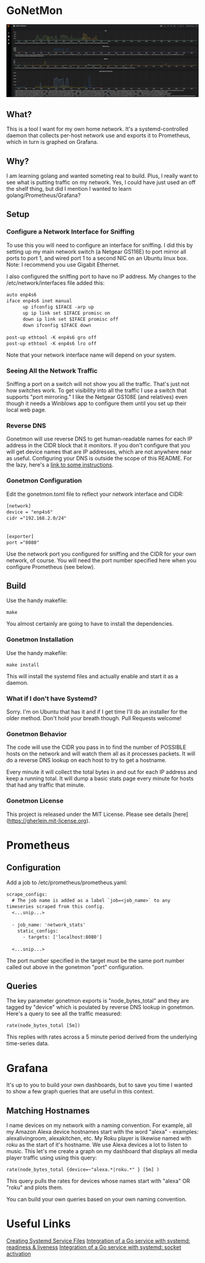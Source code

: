 # GoNetMon

![Grafana Image](/images/grafana.png)

## What?

This is a tool I want for my own home network.  It's a systemd-controlled daemon that collects per-host network use and exports it to Prometheus, which in turn is graphed on Grafana.

## Why?

I am learning golang and wanted someting real to build.  Plus, I
really want to see what is putting traffic on my network.  Yes, I
could have just used an off the shelf thing, but did I mention I
wanted to learn golang/Prometheus/Grafana?

## Setup

### Configure a Network Interface for Sniffing

To use this you will need to configure an interface for sniffing.  I
did this by setting up my main network switch (a Netgear GS116E) to
port mirror all ports to port 1, and wired port 1 to a second NIC on
an Ubuntu linux box.  Note:  I recommend you use Gigabit Ethernet.

I also configured the sniffing port to have no IP address.  My changes
to the /etc/network/interfaces file added this:

```
auto enp4s6
iface enp4s6 inet manual
      up ifconfig $IFACE -arp up
      up ip link set $IFACE promisc on
      down ip link set $IFACE promisc off
      down ifconfig $IFACE down

post-up ethtool -K enp4s6 gro off
post-up ethtool -K enp4s6 lro off
```

Note that your network interface name will depend on your system.

### Seeing All the Network Traffic

Sniffing a port on a switch will not show you all the traffic.  That's just not how switches work.  To get visibility into all the traffic I use a switch that supports "port mirroring."  I like the Netgear GS108E (and relatives) even though it needs a Winblows app to configure them until you set up their local web page.

### Reverse DNS

Gonetmon will use reverse DNS to get human-readable names for each IP address in the CIDR block that it monitors.  If you don't configure that you will get device names that are IP addresses, which are not anywhere near as useful.  Configuring your DNS is outside the scope of this README.  For the lazy, here's a [link to some instructions](https://www.tecmint.com/install-dhcp-server-in-ubuntu-debian/).


### Gonetmon Configuration

Edit the gonetmon.toml file to reflect your network interface and CIDR:

```
[network]
device = "enp4s6"
cidr ="192.168.2.0/24"


[exporter]
port ="8080"
```
Use the network port you configured for sniffing and the CIDR for your own network, of course.  You will need the port number specified here when you configure Prometheus (see below).

## Build

Use the handy makefile:

```
make 
```
You almost certainly are going to have to install the dependencies.


### Gonetmon Installation

Use the handy makefile:

```
make install 
```

This will install the systemd files and actually enable and start it as a daemon.

### What if I don't have Systemd?

Sorry.  I'm on Ubuntu that has it and if I get time I'll do an installer for the older method.  Don't hold your breath though.  Pull Requests welcome!

### Gonetmon Behavior

The code will use the CIDR you pass in to find the number of POSSIBLE
hosts on the network and will watch them all as it processes packets.
It will do a reverse DNS lookup on each host to try to get a hostname.

Every minute it will collect the total bytes in and out for each IP
address and keep a running total.  It will dump a basic stats page
every minute for hosts that had any traffic that minute.

###  Gonetmon License

This project is released under the MIT License.  Please see details [here] (https://gherlein.mit-license.org).

# Prometheus

## Configuration
Add a job to /etc/prometheus/prometheus.yaml:

```
scrape_configs:
  # The job name is added as a label `job=<job_name>` to any timeseries scraped from this config.
  <...snip...>

  - job_name: 'network_stats'
    static_configs:
      - targets: ['localhost:8080']

  <...snip...>
```

The port number specified in the target must be the same port number called out above in the gonetmon "port" configuration.

## Queries

The key parameter gonetmon exports is "node_bytes_total" and they are tagged by "device" which is poulated by reverse DNS lookup in gonetmon.  Here's a query to see all the traffic measured:

```
rate(node_bytes_total [5m])
```

This replies with rates across a 5 minute period derived from the underlying time-series data.


# Grafana

It's up to you to build your own dashboards, but to save you time I wanted to show a few graph queries that are useful in this context.

## Matching Hostnames

I name devices on my network with a naming convention.  For example, all my Amazon Alexa device hostnames start with the word "alexa" - examples:  alexalivingroom, alexakitchen, etc.  My Roku player is likewise named with roku as the start of it's hostname.  We use Alexa devices a lot to listen to music.  This let's me create a graph on my dashboard that displays all media player traffic using using this query:

```
rate(node_bytes_total {device=~"alexa.*|roku.*" } [5m] )
```

This query pulls the rates for devices whose names start with "alexa" OR "roku" and plots them.

You can build your own queries based on your own naming convention.

# Useful Links

[Creating Systemd Service Files](https://www.devdungeon.com/content/creating-systemd-service-files)
[Integration of a Go service with systemd: readiness & liveness](https://vincent.bernat.im/en/blog/2017-systemd-golang)
[Integration of a Go service with systemd: socket activation](https://vincent.bernat.im/en/blog/2018-systemd-golang-socket-activation)

